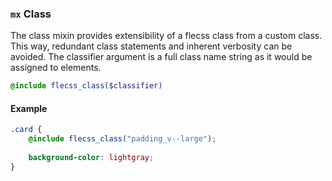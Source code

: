 ### `mx` <span>Class</span>

The class mixin provides extensibility of a flecss class from a custom class. This way, redundant class statements and inherent verbosity can be avoided. The classifier argument is a full class name string as it would be assigned to elements.

``` scss
@include flecss_class($classifier)
```

#### Example

``` scss
.card {
    @include flecss_class("padding_v--large");
    
    background-color: lightgray;
}
```